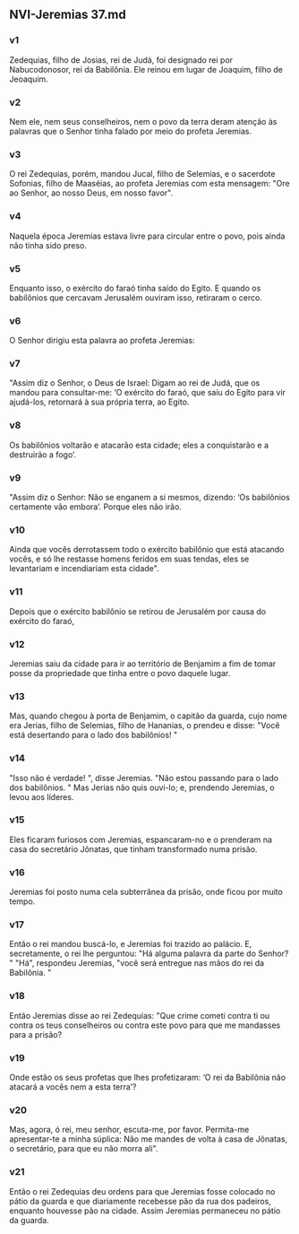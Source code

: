 ## NVI-Jeremias 37.md
### v1
 Zedequias, filho de Josias, rei de Judá, foi designado rei por Nabucodonosor, rei da Babilônia. Ele reinou em lugar de Joaquim, filho de Jeoaquim.
### v2
 Nem ele, nem seus conselheiros, nem o povo da terra deram atenção às palavras que o Senhor tinha falado por meio do profeta Jeremias.
### v3
 O rei Zedequias, porém, mandou Jucal, filho de Selemias, e o sacerdote Sofonias, filho de Maaséias, ao profeta Jeremias com esta mensagem: "Ore ao Senhor, ao nosso Deus, em nosso favor".
### v4
 Naquela época Jeremias estava livre para circular entre o povo, pois ainda não tinha sido preso.
### v5
 Enquanto isso, o exército do faraó tinha saído do Egito. E quando os babilônios que cercavam Jerusalém ouviram isso, retiraram o cerco.
### v6
 O Senhor dirigiu esta palavra ao profeta Jeremias:
### v7
 "Assim diz o Senhor, o Deus de Israel: Digam ao rei de Judá, que os mandou para consultar-me: ‘O exército do faraó, que saiu do Egito para vir ajudá-los, retornará à sua própria terra, ao Egito.
### v8
 Os babilônios voltarão e atacarão esta cidade; eles a conquistarão e a destruirão a fogo’.
### v9
 "Assim diz o Senhor: Não se enganem a si mesmos, dizendo: ‘Os babilônios certamente vão embora’. Porque eles não irão.
### v10
 Ainda que vocês derrotassem todo o exército babilônio que está atacando vocês, e só lhe restasse homens feridos em suas tendas, eles se levantariam e incendiariam esta cidade".
### v11
 Depois que o exército babilônio se retirou de Jerusalém por causa do exército do faraó,
### v12
 Jeremias saiu da cidade para ir ao território de Benjamim a fim de tomar posse da propriedade que tinha entre o povo daquele lugar.
### v13
 Mas, quando chegou à porta de Benjamim, o capitão da guarda, cujo nome era Jerias, filho de Selemias, filho de Hananias, o prendeu e disse: "Você está desertando para o lado dos babilônios! "
### v14
 "Isso não é verdade! ", disse Jeremias. "Não estou passando para o lado dos babilônios. " Mas Jerias não quis ouvi-lo; e, prendendo Jeremias, o levou aos líderes.
### v15
 Eles ficaram furiosos com Jeremias, espancaram-no e o prenderam na casa do secretário Jônatas, que tinham transformado numa prisão.
### v16
 Jeremias foi posto numa cela subterrânea da prisão, onde ficou por muito tempo.
### v17
 Então o rei mandou buscá-lo, e Jeremias foi trazido ao palácio. E, secretamente, o rei lhe perguntou: "Há alguma palavra da parte do Senhor? " "Há", respondeu Jeremias, "você será entregue nas mãos do rei da Babilônia. "
### v18
 Então Jeremias disse ao rei Zedequias: "Que crime cometi contra ti ou contra os teus conselheiros ou contra este povo para que me mandasses para a prisão?
### v19
 Onde estão os seus profetas que lhes profetizaram: ‘O rei da Babilônia não atacará a vocês nem a esta terra’?
### v20
 Mas, agora, ó rei, meu senhor, escuta-me, por favor. Permita-me apresentar-te a minha súplica: Não me mandes de volta à casa de Jônatas, o secretário, para que eu não morra ali".
### v21
 Então o rei Zedequias deu ordens para que Jeremias fosse colocado no pátio da guarda e que diariamente recebesse pão da rua dos padeiros, enquanto houvesse pão na cidade. Assim Jeremias permaneceu no pátio da guarda.
